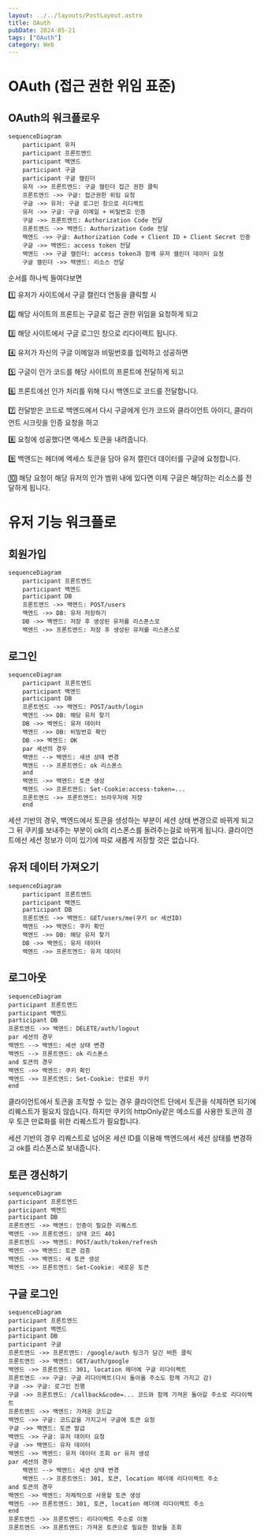 ```yaml
---
layout: ../../layouts/PostLayout.astro
title: OAuth
pubDate: 2024-05-21
tags: ["OAuth"]
category: Web
---
```


# OAuth (접근 권한 위임 표준)

## OAuth의 워크플로우

```mermaid
sequenceDiagram
	participant 유저
	participant 프론트엔드
	participant 백엔드
	participant 구글
	participant 구글 캘린더
	유저 ->> 프론트엔드: 구글 캘린더 접근 권한 클릭
	프론트엔드 ->> 구글: 접근권한 위임 요청
	구글 ->> 유저: 구글 로그인 창으로 리디렉트
	유저 ->> 구글: 구글 이메일 + 비밀번호 인증
	구글 ->> 프론트엔드: Authorization Code 전달
	프론트엔드 ->> 백엔드: Authorization Code 전달
	백엔드 ->> 구글: Authorization Code + Client ID + Client Secret 인증
	구글 ->> 백엔드: access token 전달
	백엔드 ->> 구글 캘린더: access token과 함께 유저 캘린더 데이터 요청
	구글 캘린더 ->> 백엔드: 리소스 전달

```

순서를 하나씩 들여다보면

1️⃣ 유저가 사이트에서 구글 캘린더 연동을 클릭할 시

2️⃣ 해당 사이트의 프론트는 구글로 접근 권한 위임을 요청하게 되고

3️⃣ 해당 사이트에서 구글 로그인 창으로 리다이렉트 됩니다.

4️⃣ 유저가 자신의 구글 이메일과 비밀번호를 입력하고 성공하면

5️⃣ 구글이 인가 코드를 해당 사이트의 프론트에 전달하게 되고

6️⃣ 프론트에선 인가 처리를 위해 다시 백엔드로 코드를 전달합니다.

7️⃣ 전달받은 코드로 백엔드에서 다시 구글에게 인가 코드와 클라이언트 아이디, 클라이언트 시크릿을 인증 요청을 하고

8️⃣ 요청에 성공했다면 엑세스 토큰을 내려줍니다.

9️⃣ 백엔드는 헤더에 엑세스 토큰을 담아 유저 캘린더 데이터를 구글에 요청합니다.

🔟 해당 요청이 해당 유저의 인가 범위 내에 있다면 이제 구글은 해당하는 리소스를 전달하게 됩니다.

# 유저 기능 워크플로

## 회원가입

```mermaid
sequenceDiagram
	participant 프론트엔드
	participant 백엔드
	participant DB
	프론트엔드 ->> 백엔드: POST/users
	백엔드 ->> DB: 유저 저장하기
	DB ->> 백엔드: 저장 후 생성된 유저를 리스폰스로
	백엔드 ->> 프론트엔드: 저장 후 생성된 유저를 리스폰스로
```

## 로그인

```mermaid
sequenceDiagram
	participant 프론트엔드
	participant 백엔드
	participant DB
	프론트엔드 ->> 백엔드: POST/auth/login
	백엔드 ->> DB: 해당 유저 찾기
	DB ->> 백엔드: 유저 데이터
	백엔드 ->> DB: 비밀번호 확인
	DB ->> 백엔드: OK
	par 세션의 경우
	백엔드 --> 백엔드: 세션 상태 변경
	백엔드 --> 프론트엔드: ok 리스폰스
	and
	백엔드 ->> 백엔드: 토큰 생성
	백엔드 ->> 프론트엔드: Set-Cookie:access-token=...
	프론트엔드 ->> 프론트엔드: 브라우저에 저장
	end
```

세션 기반의 경우, 백엔드에서 토큰을 생성하는 부분이 세션 상태 변경으로 바뀌게 되고 그 뒤 쿠키를 보내주는 부분이 ok의 리스폰스를 돌려주는걸로 바뀌게 됩니다. 클라이언트에선 세션 정보가 이미 있기에 따로 새롭게 저장할 것은 없습니다.

## 유저 데이터 가져오기

```mermaid
sequenceDiagram
	participant 프론트엔드
	participant 백엔드
	participant DB
	프론트엔드 ->> 백엔드: GET/users/me(쿠키 or 세션ID)
	백엔드 ->> 백엔드: 쿠키 확인
	백엔드 ->> DB: 해당 유저 찾기
	DB ->> 백엔드: 유저 데이터
	백엔드 ->> 프론트엔드: 유저 데이터
```

## 로그아웃

```mermaid
sequenceDiagram
participant 프론트엔드
participant 백엔드
participant DB
프론트엔드 ->> 백엔드: DELETE/auth/logout
par 세션의 경우
백엔드 --> 백엔드: 세션 상태 변경
백엔드 --> 프론트엔드: ok 리스폰스
and 토큰의 경우
백엔드 ->> 백엔드: 쿠키 확인
백엔드 ->> 프론트엔드: Set-Cookie: 만료된 쿠키
end
```

클라이언트에서 토큰을 조작할 수 있는 경우 클라이언트 단에서 토큰을 삭제하면 되기에 리퀘스트가 필요치 않습니다. 하지만 쿠키의 httpOnly같은 메소드를 사용한 토큰의 경우 토큰 만료화를 위한 리퀘스트가 필요합니다.

세션 기반의 경우 리퀘스트로 넘어온 세션 ID를 이용해 백엔드에서 세션 상태를 변경하고 ok를 리스폰스로 보내줍니다.

## 토큰 갱신하기

```mermaid
sequenceDiagram
participant 프론트엔드
participant 백엔드
participant DB
프론트엔드 ->> 백엔드: 인증이 필요한 리퀘스트
백엔드 ->> 프론트엔드: 상태 코드 401
프론트엔드 ->> 백엔드: POST/auth/token/refresh
백엔드 ->> 백엔드: 토큰 검증
백엔드 ->> 백엔드: 새 토큰 생성
백엔드 ->> 프론트엔드: Set-Cookie: 새로운 토큰
```

## 구글 로그인

```mermaid
sequenceDiagram
participant 프론트엔드
participant 백엔드
participant DB
participant 구글
프론트엔드 ->> 프론트엔드: /google/auth 링크가 담긴 버튼 클릭
프론트엔드 ->> 백엔드: GET/auth/google
백엔드 ->> 프론트엔드: 301, location 헤더에 구글 리다이렉트
프론트엔드 ->> 구글: 구글 리다이렉트(다시 돌아올 주소도 함께 가지고 감)
구글 ->> 구글: 로그인 진행
구글 ->> 프론트엔드: /callback&code=... 코드와 함께 가져온 돌아갈 주소로 리다이렉트
프론트엔드 ->> 백엔드: 가져온 코드값
백엔드 ->> 구글: 코드값을 가지고서 구글에 토큰 요청
구글 ->> 백엔드: 토큰 발급
백엔드 ->> 구글: 유저 데이터 요청
구글 ->> 백엔드: 유저 데이터
백엔드 ->> 백엔드: 유저 데이터 조회 or 유저 생성
par 세션의 경우
	백엔드 --> 백엔드: 세션 상태 변경
	백엔드 --> 프론트엔드: 301, 토큰, location 헤더에 리다이렉트 주소
and 토큰의 경우
백엔드 ->> 백엔드: 자체적으로 사용할 토큰 생성
백엔드 ->> 프론트엔드: 301, 토큰, location 헤더에 리다이렉트 주소
end
프론트엔드 ->> 프론트엔드: 리다이렉트 주소로 이동
프론트엔드 ->> 프론트엔드: 가져온 토큰으로 필요한 정보들 조회
```
